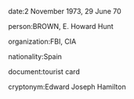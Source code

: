 date:2 November 1973, 29 June 70

person:BROWN, E. Howard Hunt

organization:FBI, CIA

nationality:Spain

document:tourist card

cryptonym:Edward Joseph Hamilton

